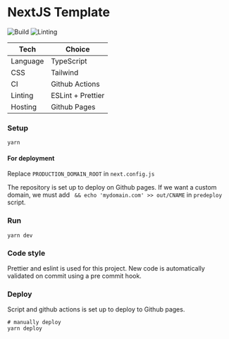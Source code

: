 # NextJS Template

![Build](https://github.com/tomfa/next-template/actions/workflows/deploy.yml/badge.svg)
![Linting](https://github.com/tomfa/next-template/actions/workflows/lint.yml/badge.svg)

| Tech     | Choice            |
| -------- |-------------------|
| Language | TypeScript        |
| CSS      | Tailwind          |
| CI       | Github Actions    |
| Linting  | ESLint + Prettier |
| Hosting  | Github Pages      |

### Setup

```
yarn
```

#### For deployment

Replace `PRODUCTION_DOMAIN_ROOT` in `next.config.js`

The repository is set up to deploy on Github pages. If we want a custom domain, we must add ` && echo 'mydomain.com' >> out/CNAME` in `predeploy` script.

### Run

```
yarn dev
```

### Code style

Prettier and eslint is used for this project.
New code is automatically validated on commit using a pre commit hook.

### Deploy

Script and github actions is set up to deploy to Github pages.

```
# manually deploy
yarn deploy
```
